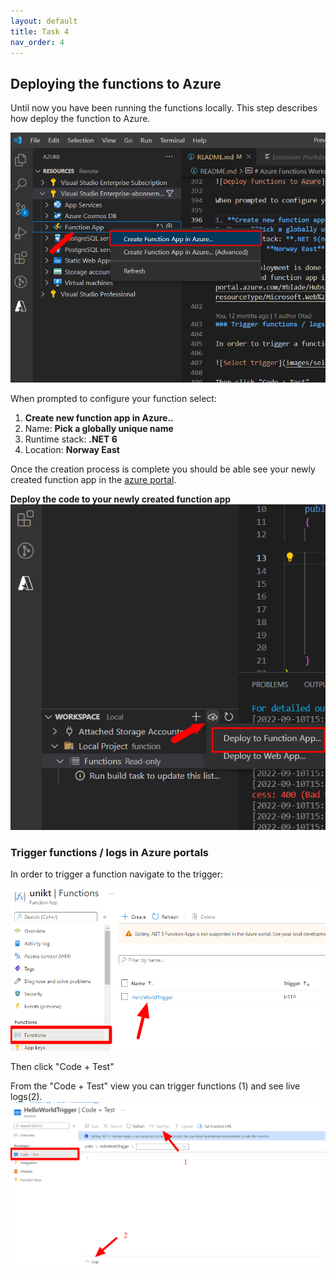 ```yaml
---
layout: default
title: Task 4
nav_order: 4
---
```



## Deploying the functions to Azure
Until now you have been running the functions locally. This step describes how deploy the function to Azure.

![Create Azure function app in Azure](images/create-azure-function.png)

When prompted to configure your function select:

1. **Create new function app in Azure..**
2. Name: **Pick a globally unique name**
3. Runtime stack: **.NET 6**
4. Location: **Norway East**


Once the creation process is complete you should be able see your newly created function app in the [azure portal](https://portal.azure.com/#blade/HubsExtension/BrowseResource/resourceType/Microsoft.Web%2Fsites/kind/functionapp).

**Deploy the code to your newly created function app**
![Deploy project to azure funciton app](images/deploy.png)


### Trigger functions / logs in Azure portals

In order to trigger a function navigate to the trigger:

![Select trigger](images/select_trigger.png)

Then click "Code + Test"

From the "Code + Test" view you can trigger functions (1) and see live logs(2).
![Function trigger & logs](images/trigger_logs_azure.png)
